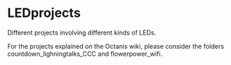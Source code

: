 # LEDprojects
Different projects involving different kinds of LEDs.

For the projects explained on the Octanis wiki, please consider the folders countdown_lighningtalks_CCC and flowerpower_wifi.

